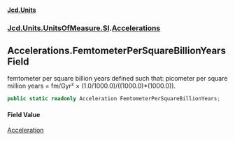 #### [Jcd.Units](index 'index')
### [Jcd.Units.UnitsOfMeasure.SI](Jcd.Units.UnitsOfMeasure.SI 'Jcd.Units.UnitsOfMeasure.SI').[Accelerations](Accelerations 'Jcd.Units.UnitsOfMeasure.SI.Accelerations')

## Accelerations.FemtometerPerSquareBillionYears Field

femtometer per square billion years defined such that: picometer per square million years = fm/Gyr² ×
(1.0/1000.0)/((1000.0)*(1000.0)).

```csharp
public static readonly Acceleration FemtometerPerSquareBillionYears;
```

#### Field Value
[Acceleration](Acceleration 'Jcd.Units.UnitTypes.Acceleration')